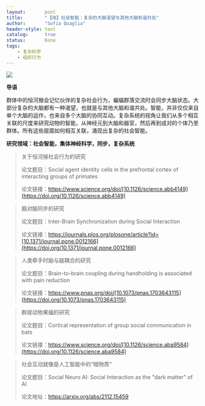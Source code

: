 ```yaml
---
layout:       post
title:        "【阅】社会智能：复杂的大脑渴望与其他大脑和谐共处"
author:       "Sofia Quaglia"
header-style: text
catalog:      true
status:		  Done
tags:
    - 复杂科学
    - 组织行为
---
```



![](https://s3.bmp.ovh/imgs/2022/10/31/906b0a76ee6c35f9.png)

**导语**

群体中的恒河猴会记忆伙伴的复杂社会行为，蝙蝠群落交流时会同步大脑状态。大部分复杂的大脑都有一种渴望，也就是与其他大脑和谐共处。智能，并非仅仅来自单个大脑的运作，也来自多个大脑的协同互动。复杂系统的视角让我们从多个相互关联的尺度来研究动物的智能，从神经元到大脑和器官，然后再到成对的个体乃至群体。所有这些层面如何相互关联，涌现出复杂的社会智能。

********************************************************研究领域：**社会智能，集体神经科学，同步，复杂系统**********************************************************

> 关于恒河猴社会行为的研究
>
> 论文题目：Social agent identity cells in the prefrontal cortex of interacting groups of primates
>
> 论文链接：https://www.science.org/doi/[10.1126/science.abb4149](https://doi.org/10.1126/science.abb4149)

> 脑对脑同步的研究
> 
> 论文题目：Inter-Brain Synchronization during Social Interaction
> 
> 论文链接：https://journals.plos.org/plosone/article?id=[10.1371/journal.pone.0012166](https://doi.org/10.1371/journal.pone.0012166) 

> 人类牵手时脑与脑耦合的研究
> 
> 论文题目：Brain-to-brain coupling during handholding is associated with pain reduction
> 
> 论文链接：https://www.pnas.org/doi/[10.1073/pnas.1703643115](https://doi.org/10.1073/pnas.1703643115) 

> 群居动物果蝠的研究
> 
> 论文题目：Cortical representation of group social communication in bats
> 
> 论文链接：https://www.science.org/doi/[10.1126/science.aba9584](https://doi.org/10.1126/science.aba9584) 

> 社会互动就像是人工智能中的“暗物质”
> 
> 论文题目：Social Neuro AI: Social Interaction as the "dark matter" of AI
> 
> 论文地址：https://arxiv.org/abs/2112.15459

